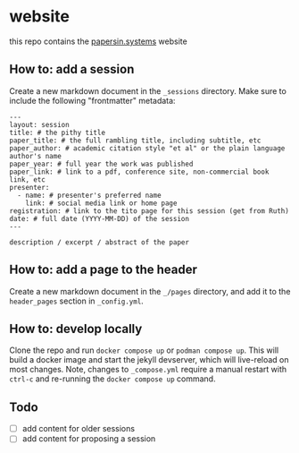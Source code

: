 # website

this repo contains the [papersin.systems](https://papersin.systems) website

## How to: add a session

Create a new markdown document in the `_sessions` directory. Make sure to include the following "frontmatter" metadata:

```
---
layout: session
title: # the pithy title
paper_title: # the full rambling title, including subtitle, etc
paper_author: # academic citation style "et al" or the plain language author's name
paper_year: # full year the work was published
paper_link: # link to a pdf, conference site, non-commercial book link, etc
presenter:
  - name: # presenter's preferred name
    link: # social media link or home page
registration: # link to the tito page for this session (get from Ruth)
date: # full date (YYYY-MM-DD) of the session
---

description / excerpt / abstract of the paper
```

## How to: add a page to the header

Create a new markdown document in the `_/pages` directory, and add it to the `header_pages` section in `_config.yml`.

## How to: develop locally

Clone the repo and run `docker compose up` or `podman compose up`. This will build a docker image and start the jekyll devserver, which will live-reload on most changes. Note, changes to `_compose.yml` require a manual restart with `ctrl-c` and re-running the `docker compose up` command.

## Todo

- [ ] add content for older sessions
- [ ] add content for proposing a session
